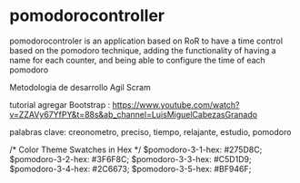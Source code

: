# pomodorocontroller
pomodorocontroler is an application based on RoR to have a time control based on the pomodoro technique, adding the functionality of having a name for each counter, and being able to configure the time of each pomodoro

Metodologia de desarrollo Agil Scram

tutorial agregar Bootstrap : https://www.youtube.com/watch?v=ZZAVy67YfPY&t=88s&ab_channel=LuisMiguelCabezasGranado


palabras clave: creonometro, preciso, tiempo, relajante, estudio, pomodoro

/* Color Theme Swatches in Hex */
$pomodoro-3-1-hex: #275D8C;
$pomodoro-3-2-hex: #3F6F8C;
$pomodoro-3-3-hex: #C5D1D9;
$pomodoro-3-4-hex: #2C6673;
$pomodoro-3-5-hex: #BF946F;
